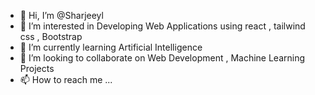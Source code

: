 - 👋 Hi, I’m @Sharjeeyl
- 👀 I’m interested in Developing Web Applications using react , tailwind css , Bootstrap
- 🌱 I’m currently learning Artificial Intelligence
- 💞️ I’m looking to collaborate on Web Development , Machine Learning Projects
- 📫 How to reach me ...

<!---
Sharjeeyl/Sharjeeyl is a ✨ special ✨ repository because I have Created Portfolio with using react and tailwind`README.md` (this file) appears on your GitHub profile.
You can click the Preview link to take a look at your changes.
--->
